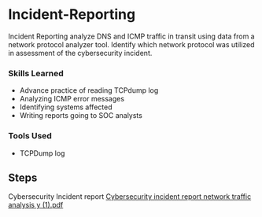 # Incident-Reporting

Incident Reporting analyze DNS and ICMP traffic in transit using data from a network protocol analyzer tool. Identify which network protocol was utilized in assessment of the cybersecurity incident. 

### Skills Learned

- Advance practice of reading TCPdump log
- Analyzing ICMP error messages
- Identifying systems affected
- Writing reports going to SOC analysts 
### Tools Used


- TCPDump log
  
## Steps
Cybersecurity Incident report
[Cybersecurity incident report network traffic analysis y (1).pdf](https://github.com/user-attachments/files/18814886/Cybersecurity.incident.report.network.traffic.analysis.y.1.pdf)

